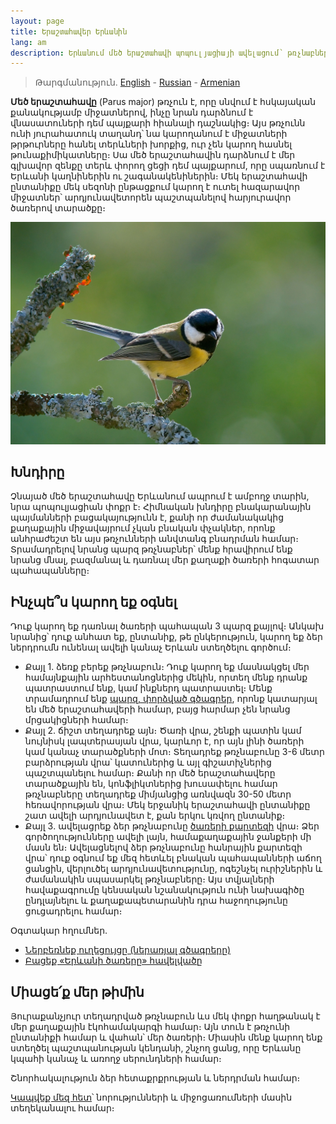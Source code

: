 ```yaml
---
layout: page
title: Երաշտահավեր Երևանին
lang: am
description: Երևանում մեծ երաշտահավի պոպուլյացիայի ավելացում՝ թռչնաբների տեղադրման միջոցով։
---
```

> Թարգմանություն․ [English](../) - [Russian](../ru/) - [Armenian](../am/)

**Մեծ երաշտահավը** (Parus major) թռչուն է, որը սնվում է հսկայական քանակությամբ միջատներով, ինչը նրան դարձնում է վնասատուների դեմ պայքարի հիանալի դաշնակից։
Այս թռչունն ունի յուրահատուկ տաղանդ՝ նա կարողանում է միջատների թրթուրները հանել տերևների խորքից, ուր չեն կարող հասնել թունաքիմիկատները։
Սա մեծ երաշտահավին դարձնում է մեր գլխավոր զենքը տերև փորող ցեցի դեմ պայքարում, որը սպառնում է Երևանի կաղնիներին ու շագանակենիներին։
Մեկ երաշտահավի ընտանիքը մեկ սեզոնի ընթացքում կարող է ուտել հազարավոր միջատներ՝ արդյունավետորեն պաշտպանելով հարյուրավոր ծառերով տարածքը։

![Մեծ երաշտահավ][2]

## Խնդիրը

Չնայած մեծ երաշտահավը Երևանում ապրում է ամբողջ տարին, նրա պոպուլյացիան փոքր է։
Հիմնական խնդիրը բնակարանային պայմանների բացակայությունն է, քանի որ ժամանակակից քաղաքային միջավայրում չկան բնական փչակներ, որոնք անհրաժեշտ են այս թռչունների անվտանգ բնադրման համար։
Տրամադրելով նրանց պարզ թռչնաբներ՝ մենք հրավիրում ենք նրանց մնալ, բազմանալ և դառնալ մեր քաղաքի ծառերի հոգատար պահապանները։

## Ինչպե՞ս կարող եք օգնել

Դուք կարող եք դառնալ ծառերի պահապան 3 պարզ քայլով։
Անկախ նրանից՝ դուք անհատ եք, ընտանիք, թե ընկերություն, կարող եք ձեր ներդրումն ունենալ ավելի կանաչ Երևան ստեղծելու գործում։

- Քայլ 1․ ձեռք բերեք թռչնաբուն։ Դուք կարող եք մասնակցել մեր համայնքային արհեստանոցներից մեկին, որտեղ մենք դրանք պատրաստում ենք, կամ ինքներդ պատրաստել։ Մենք տրամադրում ենք [պարզ, փորձված գծագրեր][1], որոնք կատարյալ են մեծ երաշտահավերի համար, բայց հարմար չեն նրանց մրցակիցների համար։
- Քայլ 2․ ճիշտ տեղադրեք այն։ Ծառի վրա, շենքի պատին կամ նույնիսկ լապտերասյան վրա, կարևոր է, որ այն լինի ծառերի կամ կանաչ տարածքների մոտ։ Տեղադրեք թռչնաբունը 3-6 մետր բարձրության վրա՝ կատուներից և այլ գիշատիչներից պաշտպանելու համար։ Քանի որ մեծ երաշտահավերը տարածքային են, կոնֆլիկտներից խուսափելու համար թռչնաբները տեղադրեք միմյանցից առնվազն 30-50 մետր հեռավորության վրա։ Մեկ երջանիկ երաշտահավի ընտանիքը շատ ավելի արդյունավետ է, քան երկու կռվող ընտանիք։
- Քայլ 3․ ավելացրեք ձեր թռչնաբունը [ծառերի քարտեզի][3] վրա։ Ձեր գործողությունները ավելի լայն, համաքաղաքային ջանքերի մի մասն են։ Ավելացնելով ձեր թռչնաբունը հանրային քարտեզի վրա՝ դուք օգնում եք մեզ հետևել բնական պահապանների աճող ցանցին, վերլուծել արդյունավետությունը, ոգեշնչել ուրիշներին և ժամանակին սպասարկել թռչնաբները։ Այս տվյալների հավաքագրումը կենսական նշանակություն ունի նախագիծը ընդլայնելու և քաղաքապետարանին դրա հաջողությունը ցուցադրելու համար։

Օգտակար հղումներ․

- [Ներբեռնեք ուղեցույցը (ներառյալ գծագրերը)][1]
- [Բացեք «Երևանի ծառերը» հավելվածը][3]

## Միացե՛ք մեր թիմին

Յուրաքանչյուր տեղադրված թռչնաբուն ևս մեկ փոքր հաղթանակ է մեր քաղաքային էկոհամակարգի համար։
Այն տուն է թռչունի ընտանիքի համար և վահան՝ մեր ծառերի։
Միասին մենք կարող ենք ստեղծել պաշտպանության կենդանի, շնչող ցանց, որը Երևանը կպահի կանաչ և առողջ սերունդների համար։

Շնորհակալություն ձեր հետաքրքրության և ներդրման համար։

[Կապվեք մեզ հետ](/connect/)՝ նորությունների և միջոցառումների մասին տեղեկանալու համար։

[1]: ../Great-Tits-for-Yerevan.pdf
[2]: ../parus-major-2.jpg
[3]: https://yerevan.treemaps.app/
